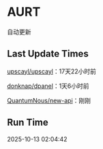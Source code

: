 # AURT

自动更新


## Last Update Times

[upscayl/upscayl](https://github.com/upscayl/upscayl)：17天22小时前

[donknap/dpanel](https://github.com/donknap/dpanel)：1天6小时前

[QuantumNous/new-api](https://github.com/QuantumNous/new-api)：刚刚


## Run Time
2025-10-13 02:04:42
